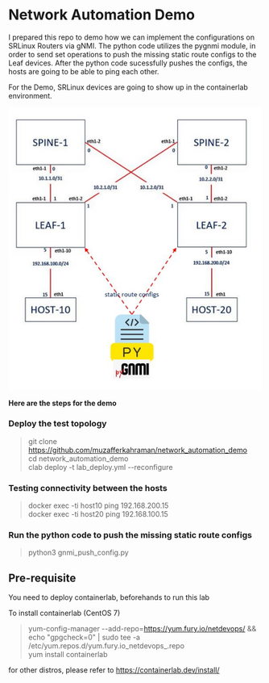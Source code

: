 # Network Automation Demo

I prepared this repo to demo how we can implement the configurations on SRLinux Routers via gNMI.
The python code utilizes the pygnmi module, in order to send set operations to push the missing static route configs to the Leaf devices.
After the python code sucessfully pushes the configs, the hosts are going to be able to ping each other.

For the Demo, SRLinux devices are going to show up in the containerlab environment.

![](schema.JPG)


**Here are the steps for the demo**

### Deploy the test topology
> git clone https://github.com/muzafferkahraman/network_automation_demo <br>
> cd network_automation_demo <br>
> clab deploy -t lab_deploy.yml --reconfigure <br>

### Testing connectivity between the hosts
> docker exec -ti host10 ping 192.168.200.15 <br>
> docker exec -ti host20 ping 192.168.100.15 <br>

### Run the python code to push the missing static route configs
> python3 gnmi_push_config.py 



## Pre-requisite
You need to deploy containerlab, beforehands to run this lab

To install containerlab (CentOS 7)
> yum-config-manager --add-repo=https://yum.fury.io/netdevops/ && echo "gpgcheck=0" | 
> sudo tee -a /etc/yum.repos.d/yum.fury.io_netdevops_.repo <br>
> yum install containerlab

for other distros, please refer to 
https://containerlab.dev/install/
